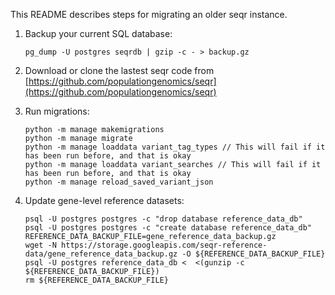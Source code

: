This README describes steps for migrating an older seqr instance.

1. Backup your current SQL database:

   ```
   pg_dump -U postgres seqrdb | gzip -c - > backup.gz
   ```

2. Download or clone the lastest seqr code from [https://github.com/populationgenomics/seqr](https://github.com/populationgenomics/seqr)

3. Run migrations:
   ```
   python -m manage makemigrations 
   python -m manage migrate 
   python -m manage loaddata variant_tag_types // This will fail if it has been run before, and that is okay
   python -m manage loaddata variant_searches // This will fail if it has been run before, and that is okay
   python -m manage reload_saved_variant_json
   ```
    
4. Update gene-level reference datasets:
    ```
    psql -U postgres postgres -c "drop database reference_data_db"
    psql -U postgres postgres -c "create database reference_data_db"
    REFERENCE_DATA_BACKUP_FILE=gene_reference_data_backup.gz
    wget -N https://storage.googleapis.com/seqr-reference-data/gene_reference_data_backup.gz -O ${REFERENCE_DATA_BACKUP_FILE}
    psql -U postgres reference_data_db <  <(gunzip -c ${REFERENCE_DATA_BACKUP_FILE})
    rm ${REFERENCE_DATA_BACKUP_FILE}
    ```
